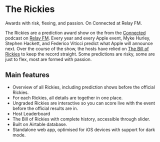 # The Rickies

Awards with risk, flexing, and passion.
On Connected at Relay FM.

The Rickies are a prediction award show on the from the [Connected ](https://relay.fm/connected) podcast on [Relay FM](https://relay.fm). Every year and every Apple event, Myke Hurley, Stephen Hackett, and Federico Viticci predict what Apple will announce next. Over the course of the show, the hosts have relied on [The Bill of Rickies](https://thebillof.rickies.co) to keep the record straight. Some predictions are risky, some are just to flex, most are formed with passion.

## Main features

-   Overview of all Rickies, including prediction shows before the official Rickies.
-   For each Rickies, all details are together in one place.
-   Ungraded Rickies are interactive so you can score live with the event before the official results are in.
-   Host Leaderboard
-   The Bill of Rickies with complete history, accessible through slider.
-   Built on Airtable database.
-   Standalone web app, optimised for iOS devices with support for dark mode.
